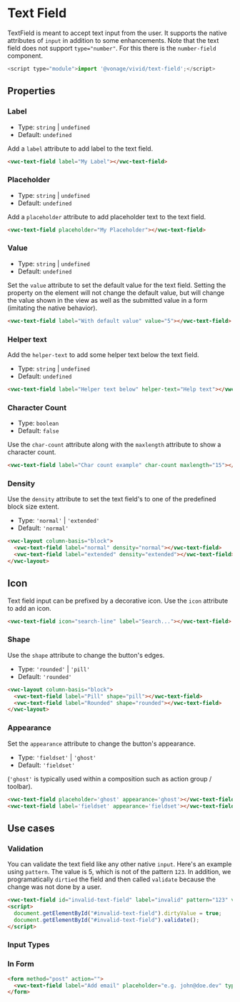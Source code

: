 # Text Field

TextField is meant to accept text input from the user. It supports the native attributes of `input` in addition to some enhancements.
Note that the text field does not support `type="number"`. For this there is the `number-field` component.

```js
<script type="module">import '@vonage/vivid/text-field';</script>
```
## Properties

### Label
- Type: `string` | `undefined`
- Default: `undefined`

Add a `label` attribute to add label to the text field.

```html preview
<vwc-text-field label="My Label"></vwc-text-field>
```

### Placeholder
- Type: `string` | `undefined`
- Default: `undefined`

Add a `placeholder` attribute to add placeholder text to the text field.

```html preview
<vwc-text-field placeholder="My Placeholder"></vwc-text-field>
```

### Value
- Type: `string` | `undefined`
- Default: `undefined`

Set the `value` attribute to set the default value for the text field. Setting the property on the element will not change the default value, but will change the value shown in the view as well as the submitted value in a form (imitating the native behavior).

```html preview
<vwc-text-field label="With default value" value="5"></vwc-text-field>
```

### Helper text

Add the `helper-text` to add some helper text below the text field.

- Type: `string` | `undefined`
- Default: `undefined`

```html preview
<vwc-text-field label="Helper text below" helper-text="Help text"></vwc-text-field>
```

### Character Count

- Type: `boolean`
- Default: `false`

Use the `char-count` attribute along with the `maxlength` attribute to show a character count.

```html preview
<vwc-text-field label="Char count example" char-count maxlength="15"></vwc-text-field>
```

### Density

Use the `density` attribute to set the text field's to one of the predefined block size extent.

- Type: `'normal'` | `'extended'`
- Default: `'normal'`

```html preview
<vwc-layout column-basis="block">
  <vwc-text-field label="normal" density="normal"></vwc-text-field>
  <vwc-text-field label="extended" density="extended"></vwc-text-field>
</vwc-layout>
```

## Icon

Text field input can be prefixed by a decorative icon.
Use the `icon` attribute to add an icon.

```html preview
<vwc-text-field icon="search-line" label="Search..."></vwc-text-field>
```

### Shape

Use the `shape` attribute to change the button's edges.

- Type: `'rounded'` | `'pill'`
- Default: `'rounded'`

```html preview
<vwc-layout column-basis="block">
  <vwc-text-field label="Pill" shape="pill"></vwc-text-field>
  <vwc-text-field label="Rounded" shape="rounded"></vwc-text-field>
</vwc-layout>
```

### Appearance

Set the `appearance` attribute to change the button's appearance.

- Type: `'fieldset'` | `'ghost'`
- Default: `'fieldset'`

(`'ghost'` is typically used within a composition such as action group / toolbar).

```html preview
<vwc-text-field placeholder='ghost' appearance='ghost'></vwc-text-field>
<vwc-text-field label='fieldset' appearance='fieldset'></vwc-text-field>
```


## Use cases

### Validation

You can validate the text field like any other native `input`.  Here's an example using `pattern`. The value is 5, which is not of the pattern `123`.  In addition, we programatically `dirtied` the field and then called `validate` because the change was not done by a user.

```html preview
<vwc-text-field id="invalid-text-field" label="invalid" pattern="123" value="5"></vwc-text-field>
<script>
  document.getElementById("#invalid-text-field").dirtyValue = true;
  document.getElementById("#invalid-text-field").validate();
</script>
```
### Input Types

### In Form

```html preview
<form method="post" action="">
  <vwc-text-field label="Add email" placeholder="e.g. john@doe.dev" type="email" name="email" autocomplete="email" icon="search" maxlength="30" char-count></vwc-text-field>
</form>
```
